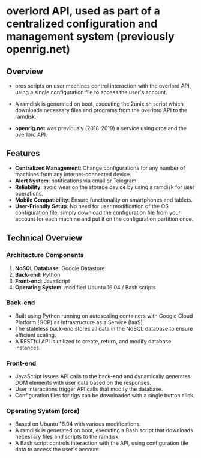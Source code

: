 # overlord API, used as part of a centralized configuration and management system (previously openrig.net)

## Overview

- oros scripts on user machines control interaction with the overlord API, using a single configuration file to access the user's account.

- A ramdisk is generated on boot, executing the 2unix.sh script which downloads necessary files and programs from the overlord API to the ramdisk.

- **openrig.net** was previously (2018-2019) a service using oros and the overlord API.

## Features
- **Centralized Management**: Change configurations for any number of machines from any internet-connected device.
- **Alert System**: notifications via email or Telegram.
- **Reliability**:  avoid wear on the storage device by using a ramdisk for user operations.
- **Mobile Compatibility**: Ensure functionality on smartphones and tablets.
- **User-Friendly Setup**: No need for user modification of the OS configuration file, simply download the configuration file from your account for each machine and put it on the configuration partition once.

## Technical Overview

### Architecture Components

1. **NoSQL Database**: Google Datastore
2. **Back-end**: Python
3. **Front-end**: JavaScript
4. **Operating System**: modified Ubuntu 16.04 / Bash scripts

### Back-end

- Built using Python running on autoscaling containers with Google Cloud Platform (GCP) as Infrastructure as a Service (IaaS).
- The stateless back-end stores all data in the NoSQL database to ensure efficient scaling.
- A RESTful API is utilized to create, return, and modify database instances.

### Front-end

- JavaScript issues API calls to the back-end and dynamically generates DOM elements with user data based on the responses.
- User interactions trigger API calls that modify the database.
- Configuration files for rigs can be downloaded with a single button click.

### Operating System (oros)

- Based on Ubuntu 16.04 with various modifications.
- A ramdisk is generated on boot, executing a Bash script that downloads necessary files and scripts to the ramdisk.
- A Bash script controls interaction with the API, using configuration file data to access the user's account.
